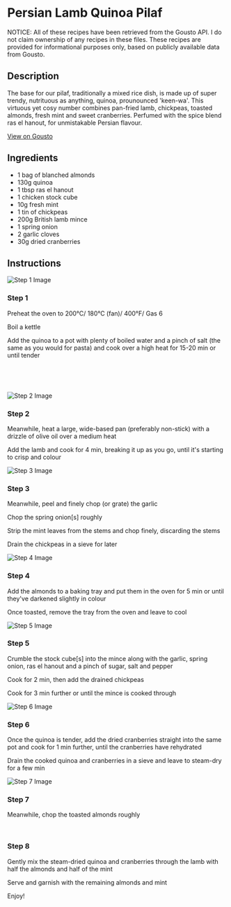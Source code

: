 # Persian Lamb Quinoa Pilaf

NOTICE: All of these recipes have been retrieved from the Gousto API. I do not claim ownership of any recipes in these files. These recipes are provided for informational purposes only, based on publicly available data from Gousto.

## Description

The base for our pilaf, traditionally a mixed rice dish, is made up of super trendy, nutrituous as anything, quinoa, prounounced 'keen-wa'. This virtuous yet cosy number combines pan-fried lamb, chickpeas, toasted almonds, fresh mint and sweet cranberries. Perfumed with the spice blend ras el hanout, for unmistakable Persian flavour. 

[View on Gousto](https://www.gousto.co.uk/recipes/cookbook/persian-lamb-quinoa-pilaf)

## Ingredients

- 1 bag of blanched almonds
- 130g quinoa
- 1 tbsp ras el hanout 
- 1 chicken stock cube
- 10g fresh mint 
- 1 tin of chickpeas
- 200g British lamb mince 
- 1 spring onion
- 2 garlic cloves
- 30g dried cranberries

## Instructions

![Step 1 Image](https://production-media.gousto.co.uk/cms/recipe-step-image/784.-step-1-x200.jpg)

### Step 1

Preheat the oven to 200&deg;C/ 180&deg;C (fan)/ 400&deg;F/ Gas 6


Boil a kettle


Add the quinoa to a pot with plenty of boiled water and a pinch of salt (the same as you would for pasta) and cook over a high heat for 15-20 min or until tender


&nbsp;


&nbsp;

![Step 2 Image](https://production-media.gousto.co.uk/cms/recipe-step-image/784.-step-2-x200.jpg)

### Step 2

Meanwhile, heat a large, wide-based pan (preferably non-stick) with a drizzle of&nbsp;olive oil over a medium heat


Add the lamb and cook for&nbsp;4 min, breaking it up as you go, until it's starting to crisp and colour

![Step 3 Image](https://production-media.gousto.co.uk/cms/recipe-step-image/784.-step-3-x200.jpg)

### Step 3

Meanwhile, peel and finely chop (or grate) the garlic&nbsp;


Chop the spring onion<span class="text-danger">[s]</span> roughly


Strip the mint leaves from the stems and chop finely, discarding the stems


Drain the chickpeas in a sieve for later

![Step 4 Image](https://production-media.gousto.co.uk/cms/recipe-step-image/784.-step-4-x200.jpg)

### Step 4

Add the almonds to a baking tray and put them in the oven for 5 min or until they've darkened slightly in colour


Once toasted, remove the tray from the oven and leave to cool&nbsp;

![Step 5 Image](https://production-media.gousto.co.uk/cms/recipe-step-image/784.-step-5-x200.jpg)

### Step 5

Crumble the stock cube<span class="text-danger">[s]</span>&nbsp;into the mince along with the&nbsp;garlic, spring onion, ras el hanout and&nbsp;a&nbsp;pinch of sugar, salt and pepper


Cook for 2 min, then add the drained chickpeas


Cook for 3 min further or until the mince is cooked through

![Step 6 Image](https://production-media.gousto.co.uk/cms/recipe-step-image/784.-step-6-x200.jpg)

### Step 6

Once the quinoa is tender, add the dried&nbsp;cranberries&nbsp;straight into the same pot and cook&nbsp;for 1 min further, until the cranberries have rehydrated&nbsp;


Drain the cooked quinoa and cranberries in a sieve and leave to steam-dry for a few min

![Step 7 Image](https://production-media.gousto.co.uk/cms/recipe-step-image/784.step-7-x200.jpg)

### Step 7

Meanwhile, chop the toasted almonds roughly


&nbsp;

### Step 8

Gently mix the steam-dried quinoa and cranberries through the lamb with half the almonds and half of the mint


Serve and garnish with the remaining almonds and mint


Enjoy!

